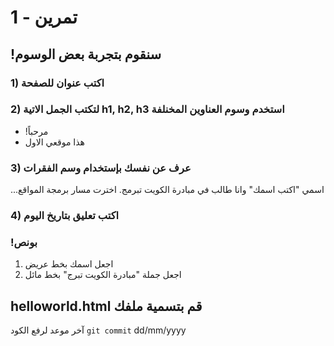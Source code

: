 
#  تمرين - 1
## !سنقوم بتجربة بعض الوسوم

### 1) اكتب عنوان للصفحة

### 2) لتكتب الجمل الاتية h1, h2, h3 استخدم وسوم العناوين المخنلفة 
- !مرحباً
- هذا موقعي الاول

### 3) عرف عن نفسك بإستخدام وسم الفقرات 
...اسمي "اكتب اسمك" وانا طالب في مبادرة الكويت تبرمج. اخترت مسار برمجة المواقع


### 4) اكتب تعليق بتاريخ اليوم 

### !بونص 
1. اجعل اسمك بخط عريض
2. اجعل جملة "مبادرة الكويت تبرج" بخط مائل

## helloworld.html قم بتسمية ملفك 

آخر موعد لرفع الكود  `git commit` 
dd/mm/yyyy
